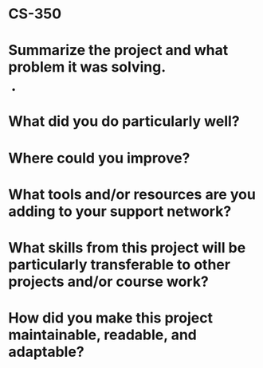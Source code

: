 # CS-350

# Summarize the project and what problem it was solving.
- 
# What did you do particularly well?

# Where could you improve?

# What tools and/or resources are you adding to your support network?

# What skills from this project will be particularly transferable to other projects and/or course work?

# How did you make this project maintainable, readable, and adaptable?
